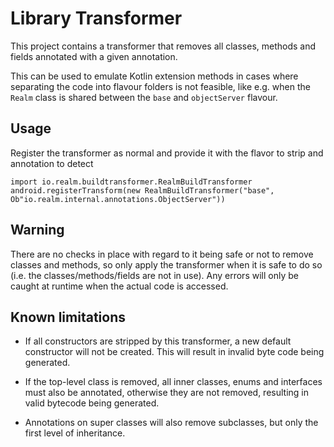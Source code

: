# Library Transformer

This project contains a transformer that removes all classes, methods and fields annotated with a given annotation.

This can be used to emulate Kotlin extension methods in cases where separating the code into flavour folders is not
feasible, like e.g. when the `Realm` class is shared between the `base` and `objectServer` flavour.

## Usage

Register the transformer as normal and provide it with the flavor to strip and annotation to detect

```
import io.realm.buildtransformer.RealmBuildTransformer
android.registerTransform(new RealmBuildTransformer("base", Ob"io.realm.internal.annotations.ObjectServer"))
```

## Warning

There are no checks in place with regard to it being safe or not to remove classes and methods, so only apply the
transformer when it is safe to do so (i.e. the classes/methods/fields are not in use). Any errors will only be caught at
runtime when the actual code is accessed.

## Known limitations

* If all constructors are stripped by this transformer, a new default constructor will not be created. This will result
  in invalid byte code being generated.

* If the top-level class is removed, all inner classes, enums and interfaces must also be annotated, otherwise they are
  not removed, resulting in valid bytecode being generated.

* Annotations on super classes will also remove subclasses, but only the first level of inheritance.